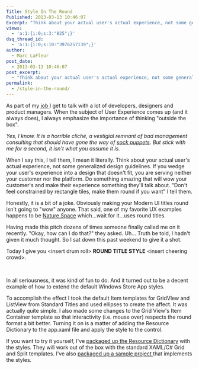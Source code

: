 ```yaml
---
Title: Style In The Round
Published: 2013-03-13 10:46:07
Excerpt: "Think about your actual user's actual experience, not some generalized design guidelines. If you wedge your user's experience into a design that doesn't fit, you are serving neither your customer nor the platform. Do something amazing that will wow your customer's and make their experience something they'll talk about. Make something ROUND!"
views:
  - 'a:1:{i:0;s:3:"825";}'
dsq_thread_id:
  - 'a:1:{i:0;s:10:"3976257139";}'
author:
  - Marc LaFleur
post_date:
  - 2013-03-13 10:46:07
post_excerpt:
  - "Think about your actual user's actual experience, not some generalized design guidelines. If you wedge your user's experience into a design that doesn't fit, you are serving neither your customer nor the platform. Do something amazing that will wow your customer's and make their experience something they'll talk about. Make something ROUND!"
permalink:
  - /style-in-the-round/
---
```

As part of my <a href="http://massivescale.azurewebsites.net/about/" target="_blank">job </a>I get to talk with a lot of developers, designers and product managers. When the subject of User Experience comes up (and it always does), I always emphasize the importance of thinking "outside the box".

<em>Yes, I know. It is a horrible cliché, a vestigial remnant of bad management consulting that should have gone the way of <a href="http://siliconangle.com/files/2011/03/pets-dot-com1-300x300.jpg" target="_blank">sock puppets</a>. But stick with me for a second, it isn't what you assume it is.
</em>

When I say this, I tell them, I mean it literally. Think about your actual user's actual experience, not some generalized design guidelines. If you wedge your user's experience into a design that doesn't fit, you are serving neither your customer nor the platform. Do something amazing that will wow your customer's and make their experience something they'll talk about. "Don't feel constrained by rectangle tiles, make them round if you want" I tell them.

Honestly, it is a bit of a joke. Obviously making your Modern UI titles round isn't going to "wow" anyone. That said, one of my favorite UX examples happens to be <a href="http://apps.microsoft.com/windows/en-us/app/naturespace-relax-meditate/5705b6e7-6912-42b3-9267-e79243931ee1/m/ROW" target="_blank">Nature Space</a> which…wait for it…uses round titles.

Having made this pitch dozens of times someone finally called me on it recently. "Okay, how can I do that?" they asked. Uh… Truth be told, I hadn't given it much thought. So I sat down this past weekend to give it a shot.

Today I give you &lt;insert drum roll&gt; <strong>ROUND TITLE STYLE</strong> &lt;insert cheering crowd&gt;.

<img alt="" src="http://massivescale.azurewebsites.net/wp-content/uploads/2013/03/031313_1546_OutsidetheB1.png" />

<img alt="" src="http://massivescale.azurewebsites.net/wp-content/uploads/2013/03/031313_1546_OutsidetheB2.png" />

In all seriousness, it was kind of fun to do. And it turned out to be a decent example of how to extend the default Windows Store App styles.

To accomplish the effect I took the default Item templates for GridVIew and ListView from Standard Titles and used ellipses to create the affect. It was actually quite simple. I also made some changes to the Grid View's Item Container template so that interactivity (i.e. mouse over) respects the round format a bit better. Turning it on is a matter of adding the Resource Dictionary to the app.xaml file and apply the style to the control.

If you want to try it yourself, I've <a href="http://massivescale.azurewebsites.net/wp-content/uploads/2013/03/RoundItemStyles.zip" target="_blank">packaged up the Resource Dictionary</a> with the styles. They will work out of the box with the standard XAML/C# Grid and Split templates. I've also <a href="http://massivescale.azurewebsites.net/wp-content/uploads/2013/03/RoundItemsProject.zip" target="_blank">packaged up a sample project </a>that implements the styles.